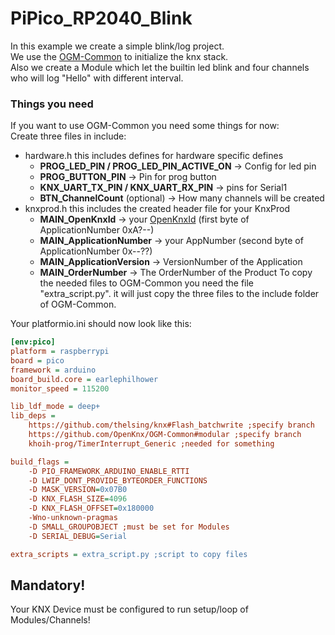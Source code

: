 # PiPico_RP2040_Blink
In this example we create a simple blink/log project.  
We use the [OGM-Common](https://github.com/OpenKNX/OGM-Common) to initialize the knx stack.  
Also we create a Module which let the builtin led blink and four channels who will log "Hello" with different interval.  

### Things you need
If you want to use OGM-Common you need some things for now:  
Create three files in include:
 - hardware.h this includes defines for hardware specific defines
    - **PROG_LED_PIN / PROG_LED_PIN_ACTIVE_ON** -> Config for led pin
    - **PROG_BUTTON_PIN** -> Pin for prog button
    - **KNX_UART_TX_PIN / KNX_UART_RX_PIN** -> pins for Serial1
    - **BTN_ChannelCount** (optional) -> How many channels will be created
  - knxprod.h this includes the created header file for your KnxProd
    - **MAIN_OpenKnxId** -> your [OpenKnxId](https://github.com/OpenKNX/OpenKNX/wiki/Information-about-KnxProd#applicationnumber) (first byte of ApplicationNumber 0xA?--)
    - **MAIN_ApplicationNumber** -> your AppNumber (second byte of ApplicationNumber 0x--??)
    - **MAIN_ApplicationVersion** -> VersionNumber of the Application
    - **MAIN_OrderNumber** -> The OrderNumber of the Product
To copy the needed files to OGM-Common you need the file "extra_script.py". it will just copy the three files to the include folder of OGM-Common.

Your platformio.ini should now look like this:
```ini
[env:pico]
platform = raspberrypi
board = pico
framework = arduino
board_build.core = earlephilhower
monitor_speed = 115200

lib_ldf_mode = deep+
lib_deps = 
	https://github.com/thelsing/knx#Flash_batchwrite ;specify branch
	https://github.com/OpenKnx/OGM-Common#modular ;specify branch
  	khoih-prog/TimerInterrupt_Generic ;needed for something

build_flags = 
	-D PIO_FRAMEWORK_ARDUINO_ENABLE_RTTI
	-D LWIP_DONT_PROVIDE_BYTEORDER_FUNCTIONS
	-D MASK_VERSION=0x07B0
	-D KNX_FLASH_SIZE=4096
	-D KNX_FLASH_OFFSET=0x180000
	-Wno-unknown-pragmas
	-D SMALL_GROUPOBJECT ;must be set for Modules
	-D SERIAL_DEBUG=Serial

extra_scripts = extra_script.py ;script to copy files
```

## Mandatory!
Your KNX Device must be configured to run setup/loop of Modules/Channels!